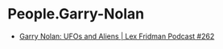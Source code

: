 # People.Garry-Nolan
- [Garry Nolan: UFOs and Aliens | Lex Fridman Podcast #262](https://youtu.be/uTCc2-1tbBQ)
